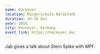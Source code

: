 ```yaml
---
name: Hackover
location: Bürgerschule Nordstadt
duration: 26-30 Dez
year: 2018
city: Hannover, Germany
event_link: https://hackover.de/
---
```

 
Jab gives a talk about Stern Spike with MPF.
